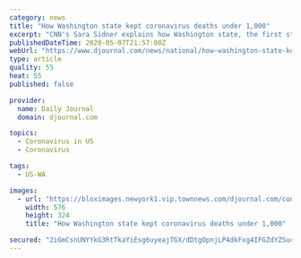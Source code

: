 ```yaml
---
category: news
title: "How Washington state kept coronavirus deaths under 1,000"
excerpt: "CNN's Sara Sidner explains how Washington state, the first state to confirm a coronavirus case in the US, has been able to keep the death toll relatively low, compared to"
publishedDateTime: 2020-05-07T21:57:00Z
webUrl: "https://www.djournal.com/news/national/how-washington-state-kept-coronavirus-deaths-under-1-000/video_0574a1c7-2054-50ca-8c3c-65bbe75aac01.html"
type: article
quality: 55
heat: 55
published: false

provider:
  name: Daily Journal
  domain: djournal.com

topics:
  - Coronavirus in US
  - Coronavirus

tags:
  - US-WA

images:
  - url: "https://bloximages.newyork1.vip.townnews.com/djournal.com/content/tncms/assets/v3/editorial/0/57/0574a1c7-2054-50ca-8c3c-65bbe75aac01/5eb4886ccf48a.image.jpg?resize=576%2C324"
    width: 576
    height: 324
    title: "How Washington state kept coronavirus deaths under 1,000"

secured: "2iGmCsnUNYYkG3RtTkaYiEsg6uyeajTGX/dDtgOpnjLP4dkFxg4IFGZdYZSuc9j0Jdd/r6mEJe3o7R9pvvC2BvlN5rjOWQArTedy0diB1m2Szj5BU5D7sU3Kfoy1XYZbIICKuFsvW752M0a+Ub0SYJbI7Bc1a30LVP6Nhy6R1cC8N5Gdo1TgWRS+mk/gR5v7IX1KfSGBCng2EW30PfZyjTDVb+vmTu5u+Kh3mzJugNQUdYTh+Ek0W6G7CdPXVThcmelSSiZ4FrUW4LPJCaW4AvnnXxKTKUj+q0KCQAggzEeMOu74a8sr22p1tq4l69i6;9EwCxda2OobeclKTGglzkg=="
---
```


